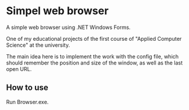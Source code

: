 # Simpel web browser
A simple web browser using .NET Windows Forms. 

One of my educational projects of the first course of "Applied Computer Science" at the university.

The main idea here is to implement the work with the config file, which should remember the position and size of the window, as well as the last open URL.

## How to use
Run Browser.exe.
